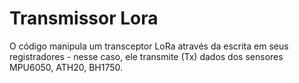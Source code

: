 # Transmissor Lora


O código manipula um transceptor LoRa através da escrita em seus registradores - nesse caso, ele transmite (Tx) dados dos sensores MPU6050, ATH20, BH1750.
